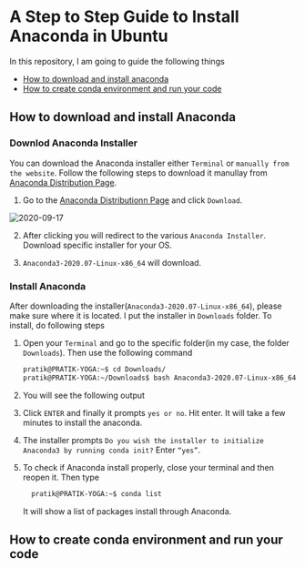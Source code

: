 # A  Step to Step Guide to Install Anaconda in Ubuntu

In this repository, I am going to guide the following things 
* [How to download and install anaconda](#how-to-download-and-install-anaconda)
* [How to create conda environment and run your code](#how-to-create-conda-environment-and-run-your-code)

## How to download and install Anaconda

### Downlod Anaconda Installer

You can download the Anaconda installer either `Terminal` or `manually from the website`. Follow the following steps to download it manullay from [Anaconda Distribution Page](https://www.anaconda.com/products/individual). 

1. Go to the [Anaconda Distributionn Page](https://www.anaconda.com/products/individual#linux) and click `Download`.

![2020-09-17](https://user-images.githubusercontent.com/29531232/93409785-43e3e800-f8b5-11ea-83fb-aac7769c7d5b.png)


2. After clicking you will redirect to the various `Anaconda Installer`. Download specific installer for your OS. 

3. `Anaconda3-2020.07-Linux-x86_64` will download.

### Install Anaconda

After downloading the installer(`Anaconda3-2020.07-Linux-x86_64`), please make sure where it is located. I put the installer in `Downloads` folder. To install, do following steps

1. Open your `Terminal` and go to the specific folder(in my case, the folder `Downloads`). Then use the following command

   ```sh
   pratik@PRATIK-YOGA:~$ cd Downloads/    
   pratik@PRATIK-YOGA:~/Downloads$ bash Anaconda3-2020.07-Linux-x86_64
   ```
 
 2. You will see the following output
 
 3. Click `ENTER` and finally it prompts `yes or no`. Hit enter. It will take a few minutes to install the anaconda.
 
 4. The installer prompts `Do you wish the installer to initialize Anaconda3 by running conda init?` Enter `“yes”`.
 
 5. To check if Anaconda install properly, close your terminal and then reopen it. Then type 
    ```sh
      pratik@PRATIK-YOGA:~$ conda list    
    ```
     It will show a list of packages install through Anaconda. 

## How to create conda environment and run your code
